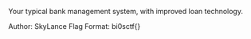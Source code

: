 Your typical bank management system, with improved loan technology.

Author: SkyLance
Flag Format:
bi0sctf{}
